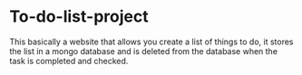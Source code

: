 # To-do-list-project
This basically a website that allows you create a list of things to do, it stores the list in a mongo database and is deleted from the database when the task is completed and checked.
